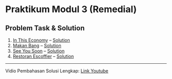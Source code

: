 # Praktikum Modul 3 (Remedial)

## Problem Task & Solution

1. [In This Economy](./A_In-This-Economy.pdf) – [Solution](./A.cpp)  
2. [Makan Bang](./B_Makan-Bang.pdf) – [Solution](./B.cpp)  
3. [See You Soon](./C_See-You-Soon.pdf) – [Solution](./C.cpp)  
4. [Restoran Escoffier](./D_Restoran-Escoffier.pdf) – [Solution](./D.cpp)

---

Vidio Pembahasan Solusi Lengkap: [Link Youtube](https://youtu.be/XIhFC0_23kI?si=Hjidyh03qTZbGMId)
